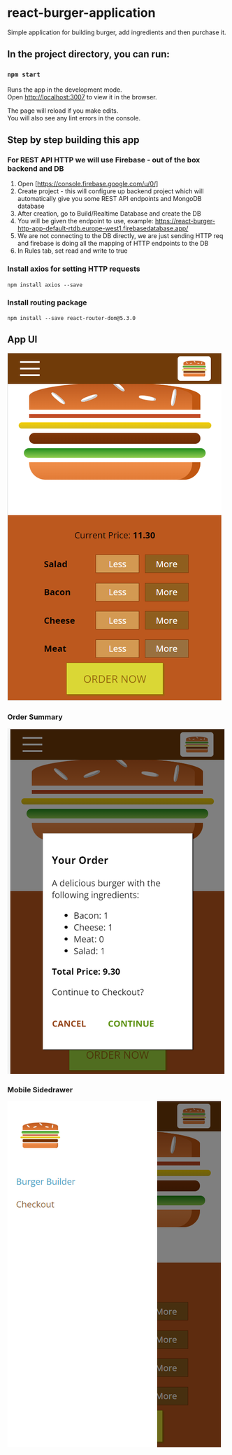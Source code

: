 # react-burger-application
Simple application for building burger, add ingredients and then purchase it.

## In the project directory, you can run:

### `npm start`

Runs the app in the development mode.<br />
Open [http://localhost:3007](http://localhost:3007) to view it in the browser.

The page will reload if you make edits.<br />
You will also see any lint errors in the console.

## Step by step building this app

### For REST API HTTP we will use Firebase - out of the box backend and DB

1. Open [https://console.firebase.google.com/u/0/]
2. Create project - this will configure up backend project which will automatically give you some REST API endpoints
and MongoDB database
3. After creation, go to Build/Realtime Database and create the DB
4. You will be given the endpoint to use, example: https://react-burger-http-app-default-rtdb.europe-west1.firebasedatabase.app/
5. We are not connecting to the DB directly, we are just sending HTTP req and firebase is doing all the mapping of HTTP
endpoints to the DB
6. In Rules tab, set read and write to true

### Install axios for setting HTTP requests

`npm install axios --save`

### Install routing package
`npm install --save react-router-dom@5.3.0`
## App UI 

![img_1.png](img_1.png)

### Order Summary

![img.png](img.png)

### Mobile Sidedrawer

![img_2.png](img_2.png)
